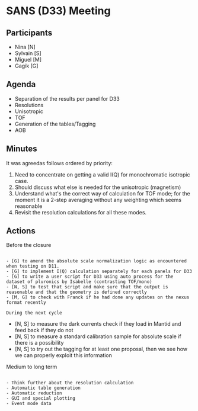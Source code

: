 SANS (D33) Meeting
==================

Participants
------------

- Nina [N]
- Sylvain [S]
- Miguel [M]
- Gagik [G] 

Agenda 
------

- Separation of the results per panel for D33
- Resolutions
- Unisotropic
- TOF
- Generation of the tables/Tagging
- AOB

Minutes
-------

It was agreedas follows ordered by priority:
1. Need to concentrate on getting a valid I(Q) for monochromatic isotropic case.
2. Should discuss what else is needed for the unisotropic (magnetism)
3. Understand what's the correct way of calculation for TOF mode; for the moment it is a 2-step averaging without any weighting which seems reasonable
4. Revisit the resolution calculations for all these modes.

Actions
-------

Before the closure
~~~~~~~~~~~~~~~~~~ 

- [G] to amend the absolute scale normalization logic as encountered when testing on D11.
- [G] to implement I(Q) calculation separately for each panels for D33
- [G] to write a user script for D33 using auto process for the dataset of pluronics by Isabelle (contrasting TOF/mono)
- [N, S] to test that script and make sure that the output is reasonable and that the geometry is defined correctly
- [M, G] to check with Franck if he had done any updates on the nexus format recently

During the next cycle
~~~~~~~~~~~~~~~~~~~~~

- [N, S] to measure the dark currents check if they load in Mantid and feed back if they do not
- [N, S] to measure a standard calibration sample for absolute scale if there is a possibility
- [N, S] to try out the tagging for at least one proposal, then we see how we can properly exploit this information

Medium to long term
~~~~~~~~~~~~~~~~~~~

- Think further about the resolution calculation
- Automatic table generation
- Automatic reduction
- GUI and special plotting
- Event mode data





